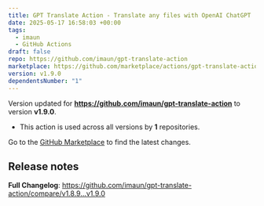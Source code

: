 ```yaml
---
title: GPT Translate Action - Translate any files with OpenAI ChatGPT
date: 2025-05-17 16:58:03 +00:00
tags:
  - imaun
  - GitHub Actions
draft: false
repo: https://github.com/imaun/gpt-translate-action
marketplace: https://github.com/marketplace/actions/gpt-translate-action-translate-any-files-with-openai-chatgpt
version: v1.9.0
dependentsNumber: "1"
---
```



Version updated for **https://github.com/imaun/gpt-translate-action** to version **v1.9.0**.
- This action is used across all versions by **1** repositories.

Go to the [GitHub Marketplace](https://github.com/marketplace/actions/gpt-translate-action-translate-any-files-with-openai-chatgpt) to find the latest changes.

## Release notes

**Full Changelog**: https://github.com/imaun/gpt-translate-action/compare/v1.8.9...v1.9.0
